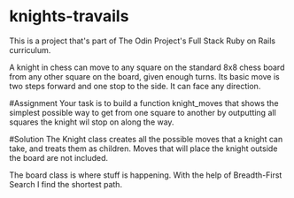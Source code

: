 # knights-travails

This is a project that's part of The Odin Project's Full Stack Ruby on Rails curriculum. 

A knight in chess can move to any square on the standard 8x8 chess board from any other square on the board, given enough turns. Its basic move is two steps forward and one stop to the side. It can face any direction. 

#Assignment
Your task is to build a function knight_moves that shows the simplest possible way to get from one square to another by outputting all squares the knight wil stop on along the way. 

#Solution
The Knight class creates all the possible moves that a knight can take, and treats them as children. Moves that will place the knight outside the board are not included. 

The board class is where stuff is happening. With the help of Breadth-First Search I find the shortest path.